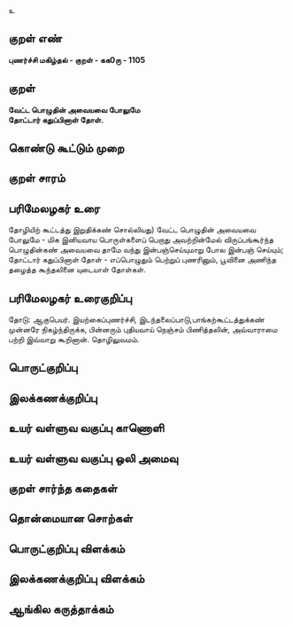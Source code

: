 உ

## குறள் எண் 

**புணர்ச்சி மகிழ்தல் - குறள் - கக0ரு - 1105**

## குறள் 

**வேட்ட பொழுதின் அவையவை போலுமே  
தோட்டார் கதுப்பினாள் தோள்.** 

## கொண்டு கூட்டும் முறை


## குறள் சாரம் 


## பரிமேலழகர் உரை

தோழியிற் கூட்டத்து இறுதிக்கண் சொல்லியது) வேட்ட பொழுதின் அவையவை போலுமே - மிக இனியவாய பொருள்களைப் பெறாது அவற்றின்மேல் விருப்பங்கூர்ந்த பொழுதின்கண் அவையவை தாமே வந்து இன்பஞ்செய்யுமாறு போல இன்பஞ் செய்யும்; தோட்டார் கதுப்பினாள் தோள் - எப்பொழுதும் பெற்றுப் புணரினும், பூவினை அணிந்த தழைத்த கூந்தலினை யுடையாள் தோள்கள்.

## பரிமேலழகர் உரைகுறிப்பு   

தோடு: ஆகுபெயர். இயற்கைப்புணர்ச்சி, இடந்தலைப்பாடு,பாங்கற்கூட்டத்துக்கண் முன்னரே நிகழ்ந்திருக்க, பின்னரும் புதியவாய் நெஞ்சம் பிணித்தலின், அவ்வாராமை பற்றி இவ்வாறு கூறினான். தொழிலுவமம்.

## பொருட்குறிப்பு 


## இலக்கணக்குறிப்பு  


## உயர் வள்ளுவ வகுப்பு காணொளி


## உயர் வள்ளுவ வகுப்பு ஒலி அமைவு 

 
## குறள் சார்ந்த கதைகள் 


## தொன்மையான சொற்கள்


## பொருட்குறிப்பு விளக்கம்


## இலக்கணக்குறிப்பு விளக்கம்


## ஆங்கில கருத்தாக்கம் 


